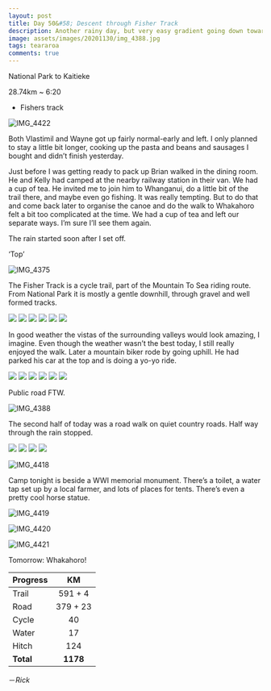 ```yaml
---
layout: post
title: Day 50&#58; Descent through Fisher Track
description: Another rainy day, but very easy gradient going down towards the Whanganui River
image: assets/images/20201130/img_4388.jpg
tags: teararoa
comments: true
---
```


National Park to Kaitieke

28.74km ~ 6:20

- Fishers track

![IMG_4422](/assets/images/20201130/img_4422.jpg)

Both Vlastimil and Wayne got up fairly normal-early and left. I only planned to stay a little bit longer, cooking up the pasta and beans and sausages I bought and didn’t finish yesterday.

Just before I was getting ready to pack up Brian walked in the dining room. He and Kelly had camped at the nearby railway station in their van. We had a cup of tea. He invited me to join him to Whanganui, do a little bit of the trail there, and maybe even go fishing. It was really tempting. But to do that and come back later to organise the canoe and do the walk to Whakahoro felt a bit too complicated at the time. We had a cup of tea and left our separate ways. I’m sure I’ll see them again. 

The rain started soon after I set off. 

‘Top’

![IMG_4375](/assets/images/20201130/img_4375.jpg)

The Fisher Track is a cycle trail, part of the Mountain To Sea riding route. From National Park it is mostly a gentle downhill, through gravel and well formed tracks.

<div class="gallery" data-columns="2">
  <img src="/assets/images/20201130/img_4377.jpg">
  <img src="/assets/images/20201130/img_4378.jpg">
  <img src="/assets/images/20201130/img_4379.jpg">
  <img src="/assets/images/20201130/img_4381.jpg">
  <img src="/assets/images/20201130/img_4382.jpg">
  <img src="/assets/images/20201130/img_4383.jpg">
</div>

In good weather the vistas of the surrounding valleys would look amazing, I imagine. Even though the weather wasn’t the best today, I still really enjoyed the walk. Later a mountain biker rode by going uphill. He had parked his car at the top and is doing a yo-yo ride. 

<div class="gallery" data-columns="2">
  <img src="/assets/images/20201130/img_4384.jpg">
  <img src="/assets/images/20201130/img_4390.jpg">
  <img src="/assets/images/20201130/img_4395.jpg">
  <img src="/assets/images/20201130/img_4396.jpg">
  <img src="/assets/images/20201130/img_4397.jpg">
  <img src="/assets/images/20201130/img_4399.jpg">
</div>

Public road FTW.

![IMG_4388](/assets/images/20201130/img_4388.jpg)

The second half of today was a road walk on quiet country roads. Half way through the rain stopped. 

<div class="gallery" data-columns="2">
  <img src="/assets/images/20201130/img_4404.jpg">
  <img src="/assets/images/20201130/img_4405.jpg">
  <img src="/assets/images/20201130/img_4408.jpg">
  <img src="/assets/images/20201130/img_4414.jpg">
</div>

![IMG_4418](/assets/images/20201130/img_4418.jpg)

Camp tonight is beside a WWI memorial monument. There’s a toilet, a water tap set up by a local farmer, and lots of places for tents. There’s even a pretty cool horse statue. 

![IMG_4419](/assets/images/20201130/img_4419.jpg)

![IMG_4420](/assets/images/20201130/img_4420.jpg)

![IMG_4421](/assets/images/20201130/img_4421.jpg)

Tomorrow: Whakahoro!

| Progress | KM |
| ---- |:----:|
| Trail | 591 + 4 |
| Road | 379 + 23 |
| Cycle | 40 |
| Water | 17 |
| Hitch | 124 |
| **Total** | **1178** |

－_Rick_